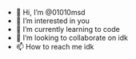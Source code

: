 - 👋 Hi, I’m @01010msd
- 👀 I’m interested in you
- 🌱 I’m currently learning to code 
- 💞️ I’m looking to collaborate on idk
- 📫 How to reach me idk

<!---
01010msd/01010msd is a ✨ special ✨ repository because its `README.md` (this file) appears on your GitHub profile.
You can click the Preview link to take a look at your changes.
--->
